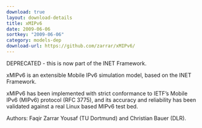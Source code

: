 ```yaml
---
download: true
layout: download-details
title: xMIPv6
date: 2009-06-06
sortkey: "2009-06-06"
category: models-dep
download-url: https://github.com/zarrar/xMIPv6/
---
```


DEPRECATED - this is now part of the INET Framework.

xMIPv6 is an extensible Mobile IPv6 simulation model, based on the INET Framework.

xMIPv6 has been implemented with strict conformance to IETF’s  Mobile IPv6 (MIPv6) protocol (RFC 3775), and its accuracy and reliability has been validated against a real Linux based MIPv6 test bed.

Authors: Faqir Zarrar Yousaf (TU Dortmund) and Christian Bauer (DLR).

